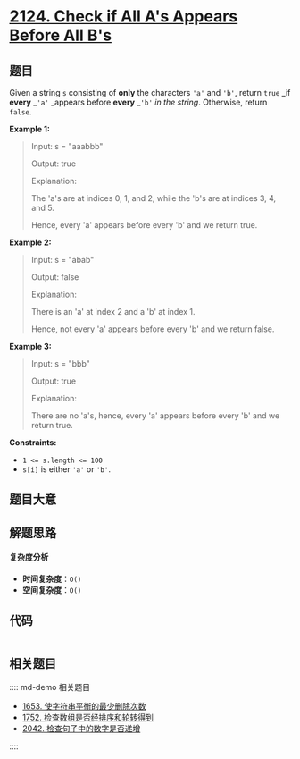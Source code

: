 # [2124. Check if All A's Appears Before All B's](https://leetcode.com/problems/check-if-all-as-appears-before-all-bs/)

## 题目

Given a string `s` consisting of **only** the characters `'a'` and `'b'`,
return `true` _if **every** _`'a'` _appears before **every** _`'b'` _in the
string_. Otherwise, return `false`.

**Example 1:**

> Input: s = "aaabbb"
>
> Output: true
>
> Explanation:
>
> The 'a's are at indices 0, 1, and 2, while the 'b's are at indices 3, 4, and 5.
>
> Hence, every 'a' appears before every 'b' and we return true.

**Example 2:**

> Input: s = "abab"
>
> Output: false
>
> Explanation:
>
> There is an 'a' at index 2 and a 'b' at index 1.
>
> Hence, not every 'a' appears before every 'b' and we return false.

**Example 3:**

> Input: s = "bbb"
>
> Output: true
>
> Explanation:
>
> There are no 'a's, hence, every 'a' appears before every 'b' and we return true.

**Constraints:**

- `1 <= s.length <= 100`
- `s[i]` is either `'a'` or `'b'`.

## 题目大意

## 解题思路

#### 复杂度分析

- **时间复杂度**：`O()`
- **空间复杂度**：`O()`

## 代码

```javascript

```

## 相关题目

:::: md-demo 相关题目

- [1653. 使字符串平衡的最少删除次数](https://leetcode.com/problems/minimum-deletions-to-make-string-balanced)
- [1752. 检查数组是否经排序和轮转得到](https://leetcode.com/problems/check-if-array-is-sorted-and-rotated)
- [2042. 检查句子中的数字是否递增](https://leetcode.com/problems/check-if-numbers-are-ascending-in-a-sentence)

::::
